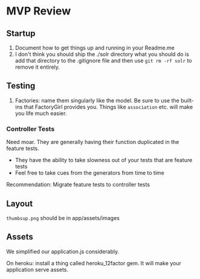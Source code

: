 # MVP Review

## Startup

1. Document how to get things up and running in your Readme.me
2. I don't think you should ship the ./solr directory what you should do is add
that directory to the .gitignore file and then use `git rm -rf solr` to remove
it entirely.


## Testing

1.  Factories: name them singularly like the model.  Be sure to use the
built-ins that FactoryGirl provides you.  Things like `association` etc. will make
you life much easier.

### Controller Tests

Need moar.  They are generally having their function duplicated in the feature
tests.

* They have the ability to take slowness out of your tests that are feature
  tests
* Feel free to take cues from the generators from time to time

Recommendation: Migrate feature tests to controller tests

##  Layout

`thumbsup.png` should be in app/assets/images

## Assets

We simplified our application.js considerably.

On heroku:  install a thing called heroku_12factor gem.  It will make your
application serve assets.
